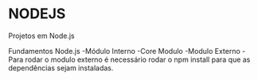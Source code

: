 # NODEJS
Projetos em Node.js

Fundamentos Node.js
-Módulo Interno
-Core Modulo
-Modulo Externo
    -Para rodar o modulo externo é necessário rodar o npm install para que as dependências sejam instaladas.